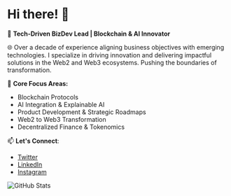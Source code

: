 # Hi there! 👋

🚀 **Tech-Driven BizDev Lead | Blockchain & AI Innovator**   

🌐 Over a decade of experience aligning business objectives with emerging technologies. I specialize in driving innovation and delivering impactful solutions in the Web2 and Web3 ecosystems.  Pushing the boundaries of transformation. 

🔧 **Core Focus Areas:**  
- Blockchain Protocols  
- AI Integration & Explainable AI  
- Product Development & Strategic Roadmaps  
- Web2 to Web3 Transformation  
- Decentralized Finance & Tokenomics  

📫 **Let's Connect**:
- [Twitter](https://twitter.com/julia_b_6)
- [LinkedIn](https://linkedin.com/in/bjv)
- [Instagram](https://www.instagram.com/julia_b_6/)

![GitHub Stats](https://github-readme-stats.vercel.app/api?username=your-username&show_icons=true&theme=radical)
